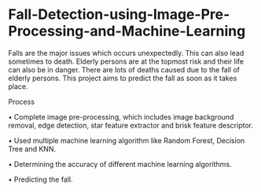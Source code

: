 # Fall-Detection-using-Image-Pre-Processing-and-Machine-Learning
Falls are the major issues which occurs unexpectedly. This can also lead sometimes to death. Elderly persons are at the topmost risk and their life can also be in danger. There are lots of deaths caused due to the fall of elderly persons. This project aims to predict the fall as soon as it takes place.

Process 

•	Complete image pre-processing, which includes image background removal, edge detection, star feature extractor and brisk feature descriptor.

•	Used multiple machine learning algorithm like Random Forest, Decision Tree and KNN.

•	Determining the accuracy of different machine learning algorithms.

•	Predicting the fall.
